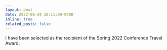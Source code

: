```yaml
---
layout: post
date: 2022-06-24 16:11:00-0400
inline: true
related_posts: false
---
```


I have been selected as the recipient of the Spring 2022 Conference Travel Award.